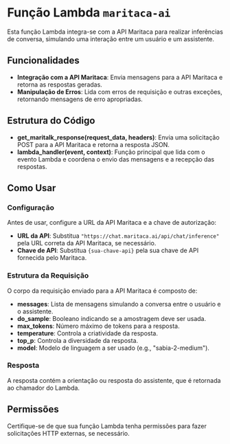 # Função Lambda `maritaca-ai`

Esta função Lambda integra-se com a API Maritaca para realizar inferências de conversa, simulando uma interação entre um usuário e um assistente.

## Funcionalidades

- **Integração com a API Maritaca**: Envia mensagens para a API Maritaca e retorna as respostas geradas.
- **Manipulação de Erros**: Lida com erros de requisição e outras exceções, retornando mensagens de erro apropriadas.

## Estrutura do Código

- **get_maritalk_response(request_data, headers)**: Envia uma solicitação POST para a API Maritaca e retorna a resposta JSON.
- **lambda_handler(event, context)**: Função principal que lida com o evento Lambda e coordena o envio das mensagens e a recepção das respostas.

## Como Usar

### Configuração

Antes de usar, configure a URL da API Maritaca e a chave de autorização:

- **URL da API**: Substitua `"https://chat.maritaca.ai/api/chat/inference"` pela URL correta da API Maritaca, se necessário.
- **Chave de API**: Substitua `{sua-chave-api}` pela sua chave de API fornecida pelo Maritaca.

### Estrutura da Requisição

O corpo da requisição enviado para a API Maritaca é composto de:

- **messages**: Lista de mensagens simulando a conversa entre o usuário e o assistente.
- **do_sample**: Booleano indicando se a amostragem deve ser usada.
- **max_tokens**: Número máximo de tokens para a resposta.
- **temperature**: Controla a criatividade da resposta.
- **top_p**: Controla a diversidade da resposta.
- **model**: Modelo de linguagem a ser usado (e.g., "sabia-2-medium").

### Resposta

A resposta contém a orientação ou resposta do assistente, que é retornada ao chamador do Lambda.

## Permissões

Certifique-se de que sua função Lambda tenha permissões para fazer solicitações HTTP externas, se necessário.


